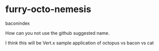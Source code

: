 furry-octo-nemesis
==================

baconindex


How can you not use the github suggested name.

I think this will be Vert.x sample application of octopus vs bacon vs cat
